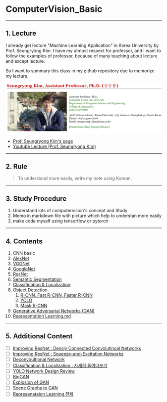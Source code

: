 # ComputerVision_Basic

------

## 1. Lecture

I already get lecture "Machine Learning Application" in Korea University by Prof. Seungryong Kim. I have my utmost respect for professor, and I want to follow the examples of professor, because of many teaching about lecture and except lecture.

So I want to summary this class in my github repository due to memorize my lecture.

<img src ="image/Prof.PNG">

- [Prof. Seungryong Kim's page](https://seungryong.github.io/)
- [Youtube Lecture (Prof. Seungryong Kim)](https://www.youtube.com/playlist?list=PLCNc54m6eBRWz3tmkBPJAIdkSn6vFhtgR)

------

## 2. Rule

> To understand more easily, write my note using Korean.

------

## 3. Study Procedure

1. Understand lots of computervision's concept and Study
2. Memo in markdown file with picture which help to understan more easily
3. make code myself using tensorflow or pytorch

------

## 4. Contents

1. CNN basic
2. [AlexNet](note/02_AlexNet.md)
3. [VGGNet](note/03_VGGNet.md)
4. [GoogleNet](note/04_GoogleNet.md)
5. [ResNet](note/05_ResNet.md)
6. [Semantic Segmentation](note/06_Semantic_Segmentation.md)
7. [Classification & Localization](note/07_Classification_Localization.md)
8. [Object Detection](note/08_Object_Detection.md)
   1. [R-CNN, Fast R-CNN, Faster R-CNN](note/08_Object_Detection(R-CNN_all).md)
   2. [YOLO](note/08_Object_Detection(YOLO).md)
   3. [Mask R-CNN](note/08_Object_Detection_instance_segmentation.md)
9. [Generative Adversarial Networks (GAN)](note/09_GAN.md)
10. [Representation Learning.md](note/10_Representation_Learning.md)

------

## 5. Additional Content

- [ ] [Improving ResNet : Densly Connected Convolutinoal Networks](note/05_ResNet.md)
- [ ] [Improving ResNet : Squeeze-and-Excitation Networks](note/05_ResNet.md)
- [ ] [Deconvoultional Network](note/06_Semantic_Segmentation.md)
- [ ] [Classification & Localization : 자세히 들여다보기](note/07_Classification_Localization.md)
- [ ] [YOLO Network Design Review](note/08_Object_Detection(YOLO).md)
- [ ] [BigGAN](note/09_GAN.md)
- [ ] [Explosion of GAN](note/09_GAN.md)
- [ ] [Scene Graphs to GAN](note/09_GAN.md)
- [ ] [Represenataion Learning 전체](note/10_Representation_Learning.md)